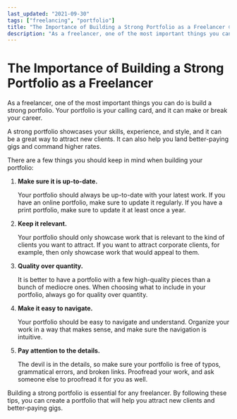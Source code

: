 ```yaml
---
last_updated: "2021-09-30"
tags: ["freelancing", "portfolio"]
title: "The Importance of Building a Strong Portfolio as a Freelancer 🌐"
description: "As a freelancer, one of the most important things you can do is build a strong portfolio. Your portfolio is your calling card, and it can make or break your career."
---
```


# The Importance of Building a Strong Portfolio as a Freelancer

As a freelancer, one of the most important things you can do is build a strong portfolio. Your portfolio is your calling card, and it can make or break your career.

A strong portfolio showcases your skills, experience, and style, and it can be a great way to attract new clients. It can also help you land better-paying gigs and command higher rates.

There are a few things you should keep in mind when building your portfolio:

1. **Make sure it is up-to-date.**

    Your portfolio should always be up-to-date with your latest work. If you have an online portfolio, make sure to update it regularly. If you have a print portfolio, make sure to update it at least once a year.

2. **Keep it relevant.**

    Your portfolio should only showcase work that is relevant to the kind of clients you want to attract. If you want to attract corporate clients, for example, then only showcase work that would appeal to them.

3. **Quality over quantity.**

    It is better to have a portfolio with a few high-quality pieces than a bunch of mediocre ones. When choosing what to include in your portfolio, always go for quality over quantity.

4. **Make it easy to navigate.**

    Your portfolio should be easy to navigate and understand. Organize your work in a way that makes sense, and make sure the navigation is intuitive.

5. **Pay attention to the details.**

    The devil is in the details, so make sure your portfolio is free of typos, grammatical errors, and broken links. Proofread your work, and ask someone else to proofread it for you as well.

Building a strong portfolio is essential for any freelancer. By following these tips, you can create a portfolio that will help you attract new clients and better-paying gigs.
